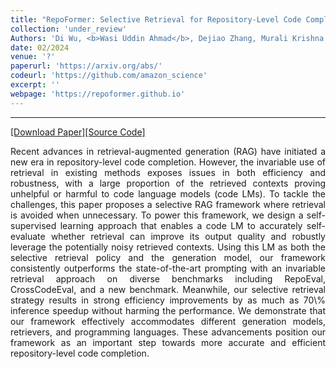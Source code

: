 ```yaml
---
title: "RepoFormer: Selective Retrieval for Repository-Level Code Completion"
collection: 'under_review'
Authors: 'Di Wu, <b>Wasi Uddin Ahmad</b>, Dejiao Zhang, Murali Krishna Ramanathan, and Xiaofei Ma.'
date: 02/2024
venue: '?'
paperurl: 'https://arxiv.org/abs/'
codeurl: 'https://github.com/amazon_science'
excerpt: ''
webpage: 'https://repoformer.github.io'
---
```

---
<a href='https://arxiv.org/pdf/2212.10233.pdf' target="_blank">[Download Paper]</a><a href='https://github.com/uclanlp/DeepKPG' target="_blank">[Source Code]</a>

<p align="justify">
Recent advances in retrieval-augmented generation (RAG) have initiated a new era in repository-level code completion. However, the invariable use of retrieval in existing methods exposes issues in 
  both efficiency and robustness, with a large proportion of the retrieved contexts proving unhelpful or harmful to code language models (code LMs). To tackle the challenges, this paper proposes a 
  selective RAG framework where retrieval is avoided when unnecessary. To power this framework, we design a self-supervised learning approach that enables a code LM to accurately self-evaluate whether 
  retrieval can improve its output quality and robustly leverage the potentially noisy retrieved contexts. Using this LM as both the selective retrieval policy and the generation model, our framework 
  consistently outperforms the state-of-the-art prompting with an invariable retrieval approach on diverse benchmarks including RepoEval, CrossCodeEval, and a new benchmark. Meanwhile, our selective 
  retrieval strategy results in strong efficiency improvements by as much as 70\% inference speedup without harming the performance. We demonstrate that our framework effectively accommodates different 
  generation models, retrievers, and programming languages. These advancements position our framework as an important step towards more accurate and efficient repository-level code completion.
</p>
